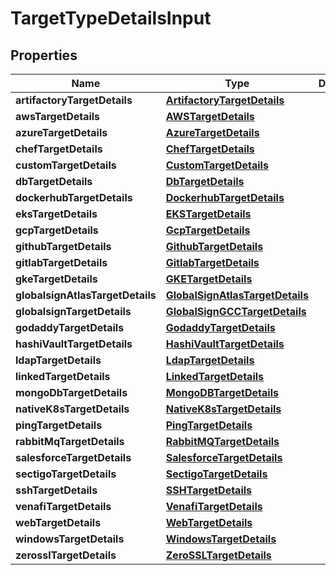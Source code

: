 

# TargetTypeDetailsInput


## Properties

| Name | Type | Description | Notes |
|------------ | ------------- | ------------- | -------------|
|**artifactoryTargetDetails** | [**ArtifactoryTargetDetails**](ArtifactoryTargetDetails.md) |  |  [optional] |
|**awsTargetDetails** | [**AWSTargetDetails**](AWSTargetDetails.md) |  |  [optional] |
|**azureTargetDetails** | [**AzureTargetDetails**](AzureTargetDetails.md) |  |  [optional] |
|**chefTargetDetails** | [**ChefTargetDetails**](ChefTargetDetails.md) |  |  [optional] |
|**customTargetDetails** | [**CustomTargetDetails**](CustomTargetDetails.md) |  |  [optional] |
|**dbTargetDetails** | [**DbTargetDetails**](DbTargetDetails.md) |  |  [optional] |
|**dockerhubTargetDetails** | [**DockerhubTargetDetails**](DockerhubTargetDetails.md) |  |  [optional] |
|**eksTargetDetails** | [**EKSTargetDetails**](EKSTargetDetails.md) |  |  [optional] |
|**gcpTargetDetails** | [**GcpTargetDetails**](GcpTargetDetails.md) |  |  [optional] |
|**githubTargetDetails** | [**GithubTargetDetails**](GithubTargetDetails.md) |  |  [optional] |
|**gitlabTargetDetails** | [**GitlabTargetDetails**](GitlabTargetDetails.md) |  |  [optional] |
|**gkeTargetDetails** | [**GKETargetDetails**](GKETargetDetails.md) |  |  [optional] |
|**globalsignAtlasTargetDetails** | [**GlobalSignAtlasTargetDetails**](GlobalSignAtlasTargetDetails.md) |  |  [optional] |
|**globalsignTargetDetails** | [**GlobalSignGCCTargetDetails**](GlobalSignGCCTargetDetails.md) |  |  [optional] |
|**godaddyTargetDetails** | [**GodaddyTargetDetails**](GodaddyTargetDetails.md) |  |  [optional] |
|**hashiVaultTargetDetails** | [**HashiVaultTargetDetails**](HashiVaultTargetDetails.md) |  |  [optional] |
|**ldapTargetDetails** | [**LdapTargetDetails**](LdapTargetDetails.md) |  |  [optional] |
|**linkedTargetDetails** | [**LinkedTargetDetails**](LinkedTargetDetails.md) |  |  [optional] |
|**mongoDbTargetDetails** | [**MongoDBTargetDetails**](MongoDBTargetDetails.md) |  |  [optional] |
|**nativeK8sTargetDetails** | [**NativeK8sTargetDetails**](NativeK8sTargetDetails.md) |  |  [optional] |
|**pingTargetDetails** | [**PingTargetDetails**](PingTargetDetails.md) |  |  [optional] |
|**rabbitMqTargetDetails** | [**RabbitMQTargetDetails**](RabbitMQTargetDetails.md) |  |  [optional] |
|**salesforceTargetDetails** | [**SalesforceTargetDetails**](SalesforceTargetDetails.md) |  |  [optional] |
|**sectigoTargetDetails** | [**SectigoTargetDetails**](SectigoTargetDetails.md) |  |  [optional] |
|**sshTargetDetails** | [**SSHTargetDetails**](SSHTargetDetails.md) |  |  [optional] |
|**venafiTargetDetails** | [**VenafiTargetDetails**](VenafiTargetDetails.md) |  |  [optional] |
|**webTargetDetails** | [**WebTargetDetails**](WebTargetDetails.md) |  |  [optional] |
|**windowsTargetDetails** | [**WindowsTargetDetails**](WindowsTargetDetails.md) |  |  [optional] |
|**zerosslTargetDetails** | [**ZeroSSLTargetDetails**](ZeroSSLTargetDetails.md) |  |  [optional] |



